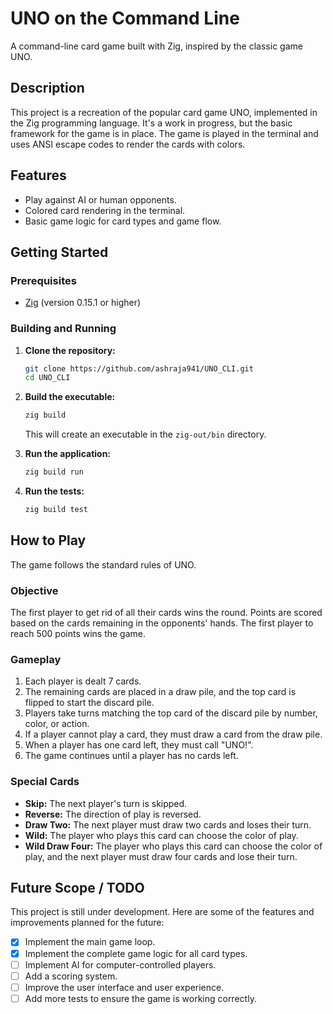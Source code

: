 # UNO on the Command Line

A command-line card game built with Zig, inspired by the classic game UNO.

## Description

This project is a recreation of the popular card game UNO, implemented in the Zig programming language. It's a work in progress, but the basic framework for the game is in place. The game is played in the terminal and uses ANSI escape codes to render the cards with colors.

## Features

*   Play against AI or human opponents.
*   Colored card rendering in the terminal.
*   Basic game logic for card types and game flow.

## Getting Started

### Prerequisites

*   [Zig](https://ziglang.org/learn/getting-started/) (version 0.15.1 or higher)

### Building and Running

1.  **Clone the repository:**
    ```sh
    git clone https://github.com/ashraja941/UNO_CLI.git
    cd UNO_CLI
    ```

2.  **Build the executable:**
    ```sh
    zig build
    ```
    This will create an executable in the `zig-out/bin` directory.

3.  **Run the application:**
    ```sh
    zig build run
    ```

4.  **Run the tests:**
    ```sh
    zig build test
    ```

## How to Play

The game follows the standard rules of UNO.

### Objective

The first player to get rid of all their cards wins the round. Points are scored based on the cards remaining in the opponents' hands. The first player to reach 500 points wins the game.

### Gameplay

1.  Each player is dealt 7 cards.
2.  The remaining cards are placed in a draw pile, and the top card is flipped to start the discard pile.
3.  Players take turns matching the top card of the discard pile by number, color, or action.
4.  If a player cannot play a card, they must draw a card from the draw pile.
5.  When a player has one card left, they must call "UNO!".
6.  The game continues until a player has no cards left.

### Special Cards

*   **Skip:** The next player's turn is skipped.
*   **Reverse:** The direction of play is reversed.
*   **Draw Two:** The next player must draw two cards and loses their turn.
*   **Wild:** The player who plays this card can choose the color of play.
*   **Wild Draw Four:** The player who plays this card can choose the color of play, and the next player must draw four cards and lose their turn.

## Future Scope / TODO

This project is still under development. Here are some of the features and improvements planned for the future:

*   [x] Implement the main game loop.
*   [x] Implement the complete game logic for all card types.
*   [ ] Implement AI for computer-controlled players.
*   [ ] Add a scoring system.
*   [ ] Improve the user interface and user experience.
*   [ ] Add more tests to ensure the game is working correctly.
